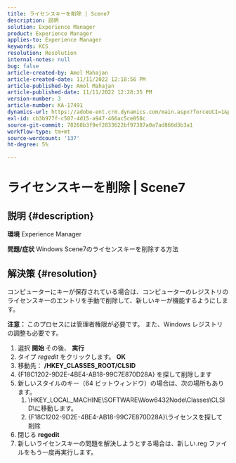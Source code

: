 ```yaml
---
title: ライセンスキーを削除 | Scene7
description: 説明
solution: Experience Manager
product: Experience Manager
applies-to: Experience Manager
keywords: KCS
resolution: Resolution
internal-notes: null
bug: false
article-created-by: Amol Mahajan
article-created-date: 11/11/2022 12:18:56 PM
article-published-by: Amol Mahajan
article-published-date: 11/11/2022 12:28:35 PM
version-number: 3
article-number: KA-17491
dynamics-url: https://adobe-ent.crm.dynamics.com/main.aspx?forceUCI=1&pagetype=entityrecord&etn=knowledgearticle&id=f740c200-bb61-ed11-9562-6045bd0067ea
exl-id: cb3b977f-c507-4d15-a947-466ac5ce058c
source-git-commit: 78268b3f9ef2833622bf97387a0a7ad866d3b3a1
workflow-type: tm+mt
source-wordcount: '137'
ht-degree: 5%

---
```


# ライセンスキーを削除 | Scene7

## 説明 {#description}

<b>環境</b>
Experience Manager


<b>問題/症状</b>
Windows Scene7のライセンスキーを削除する方法


## 解決策 {#resolution}


コンピューターにキーが保存されている場合は、コンピューターのレジストリのライセンスキーのエントリを手動で削除して、新しいキーが機能するようにします。

<b>注意： </b>このプロセスには管理者権限が必要です。 また、Windows レジストリの調整も必要です。

1. 選択 <b>開始 </b>その後、 <b>実行</b>
2. タイプ *regedit* をクリックします。 <b>OK</b>
3. 移動先： <b>/HKEY_CLASSES_ROOT/CLSID</b>
4. {F18C1202-9D2E-4BE4-AB18-99C7E870D28A} を探して削除します
5. 新しいスタイルのキー（64 ビットウィンドウ）の場合は、次の場所もあります。
   1. \HKEY_LOCAL_MACHINE\SOFTWARE\Wow6432Node\Classes\CLSID\に移動します。
   2. {F18C1202-9D2E-4BE4-AB18-99C7E870D28A}\ライセンスを探して削除
6. 閉じる <b>regedit</b>
7. 新しいライセンスキーの問題を解決しようとする場合は、新しい.reg ファイルをもう一度再実行します。
